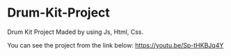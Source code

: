 # Drum-Kit-Project
Drum Kit Project
Maded by using Js, Html, Css.

You can see the project from the link below: 
https://youtu.be/Sp-tHKBJq4Y
